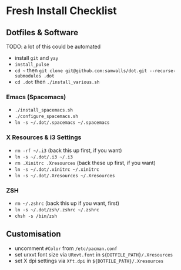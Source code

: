 # Fresh Install Checklist

## Dotfiles & Software

TODO: a lot of this could be automated

- install `git` and `yay`
- `install_pulse`
- `cd ~` then `git clone git@github.com:samwalls/dot.git --recurse-submodules .dot`
- `cd .dot` then `./install_various.sh`

### Emacs (Spacemacs)

- `./install_spacemacs.sh`
- `./configure_spacemacs.sh`
- `ln -s ~/.dot/.spacemacs ~/.spacemacs`

### X Resources & i3 Settings

- `rm -rf ~/.i3` (back this up first, if you want)
- `ln -s ~/.dot/.i3 ~/.i3`
- `rm .Xinitrc .Xresources` (back these up first, if you want)
- `ln -s ~/.dot/.xinitrc ~/.xinitrc`
- `ln -s ~/.dot/.Xresources ~/.Xresources`

### ZSH
- `rm ~/.zshrc` (back this up if you want, first)
- `ln -s ~/.dot/zsh/.zshrc ~/.zshrc`
- `chsh -s /bin/zsh`

## Customisation

- uncomment `#Color` from `/etc/pacman.conf`
- set urxvt font size via `URxvt.font` in `${DOTFILE_PATH}/.Xresources`
- set X dpi settings via `Xft.dpi` in `${DOTFILE_PATH}/.Xresources`
